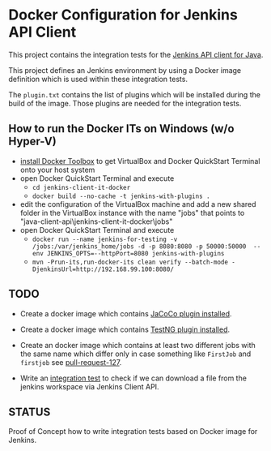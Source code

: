 Docker Configuration for Jenkins API Client
===========================================

This project contains the integration tests for the 
[Jenkins API client for Java][1].

This project defines an Jenkins environment by using
a Docker image definition which is used within these
integration tests.

The `plugin.txt` contains the list of plugins which will be installed
during the build of the image.
Those plugins are needed for the integration tests.

How to run the Docker ITs on Windows (w/o Hyper-V)
----
  * [install Docker Toolbox][2] to get VirtualBox and Docker QuickStart 
    Terminal onto your host system
  * open Docker QuickStart Terminal and execute 
    * `cd jenkins-client-it-docker`
    * `docker build --no-cache -t jenkins-with-plugins .`
  * edit the configuration of the VirtualBox machine and add a new shared 
    folder in the VirtualBox instance with the name "jobs" that points to 
    "java-client-api\jenkins-client-it-docker\jobs"
  * open Docker QuickStart Terminal and execute 
    * `docker run --name jenkins-for-testing -v /jobs:/var/jenkins_home/jobs -d -p 8080:8080 -p 50000:50000  --env JENKINS_OPTS=--httpPort=8080 jenkins-with-plugins`
    * `mvn -Prun-its,run-docker-its clean verify --batch-mode -DjenkinsUrl=http://192.168.99.100:8080/`


TODO
----
  * Create a docker image which contains [JaCoCo plugin installed][pr-99].
  * Create a docker image which contains [TestNG plugin installed][pr-99].
  
  * Create an docker image which contains at least two different jobs
    with the same name which differ only in case something like
    `FirstJob` and `firstjob` see [pull-request-127][pr-127]. 
     
  * Write an [integration test][issue-119] to check if we can download 
    a file from the jenkins workspace via Jenkins Client API.


STATUS
------

  Proof of Concept how to write integration tests
  based on Docker image for Jenkins.

[1]: https://github.com/jenkinsci/java-client-api/
[issue-119]: https://github.com/jenkinsci/java-client-api//issues/119
[pr-99]: https://github.com/jenkinsci/java-client-api//pull/99
[pr-127]: https://github.com/jenkinsci/java-client-api//pull/127
[2]: https://docs.docker.com/toolbox/overview/